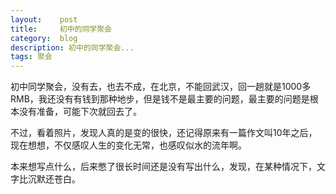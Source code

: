 ```yaml
---
layout:    post
title:     初中的同学聚会
category:  blog
description: 初中的同学聚会...
tags: 聚会
---
```

初中同学聚会，没有去，也去不成，在北京，不能回武汉，回一趟就是1000多RMB，我还没有有钱到那种地步，但是钱不是最主要的问题，最主要的问题是根本没有准备，可能下次就回去了。

不过，看着照片，发现人真的是变的很快，还记得原来有一篇作文叫10年之后，现在想想，不仅感叹人生的变化无常，也感叹似水的流年啊。

本来想写点什么，后来憋了很长时间还是没有写出什么，发现，在某种情况下，文字比沉默还苍白。